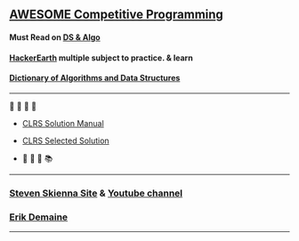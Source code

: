## [AWESOME Competitive Programming](https://github.com/lnishan/awesome-competitive-programming)

#### Must Read on [DS & Algo](https://www.topcoder.com/community/data-science/data-science-tutorials/)
#### [HackerEarth](https://www.hackerearth.com/practice/) multiple subject to practice. & learn
#### [Dictionary of Algorithms and Data Structures](https://xlinux.nist.gov/dads/)

---
📕 📗 📘 📙
* [CLRS Solution Manual](http://www.math.ucsd.edu/~mbodnar/CLRS_Solutions_Manual.pdf) 
* [CLRS Selected Solution](https://mitpress.mit.edu/sites/default/files/titles/content/Intro_to_Algo_Selected_Solutions.pdf)

* 📓 📔 📒 📚

---

### [Steven Skienna Site](http://www3.cs.stonybrook.edu/~skiena/) & [Youtube channel](https://www.youtube.com/user/StevenSkiena)

### [Erik Demaine](http://erikdemaine.org/)
---
